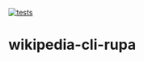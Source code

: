 [![tests](https://github.com/rdturbo/wikipedia-cli-rupa/actions/workflows/tests/badge.svg)](https://github.com/rdturbo/wikipedia-cli-rupa/actions?workflow=tests)

# wikipedia-cli-rupa
